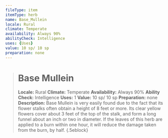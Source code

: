 ```yaml
---
fileType: item
itemType: herb
name: Base_Mullein
locale: Rural
climate: Temperate
availability: Always 90%
abilityCheck: Intelligence
uses: {Uses}
value: 10 sp/ 10 sp
preparation: none
---
```

>#  Base Mullein
>
> **Locale:** Rural
> **Climate:** Temperate
> **Availability:** Always 90%
> **Ability Check:** Intelligence
> **Uses:** 1
> **Value:** 10 sp/ 10 sp
> **Preparation:** none
> **Description:** Base Mullein is very easily found due to the fact that its flower stalks often obtain a height of 8 feet or more. Its clear yellow flowers cover about 3 feet of the top of the stalk, and form a long funnel about an inch or two in diameter. If the leaves of this herb are applied to a burn within one hour, it will reduce the damage taken from the burn, by half.
{.5eblock}

